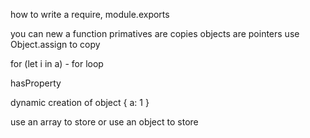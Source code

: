 how to write a require, module.exports

you can new a function
primatives are copies
objects are pointers
use Object.assign to copy

for (let i in a)  - for loop

hasProperty

dynamic creation of object 
{
 a: 1
}

use an array to store 
or use an object to store